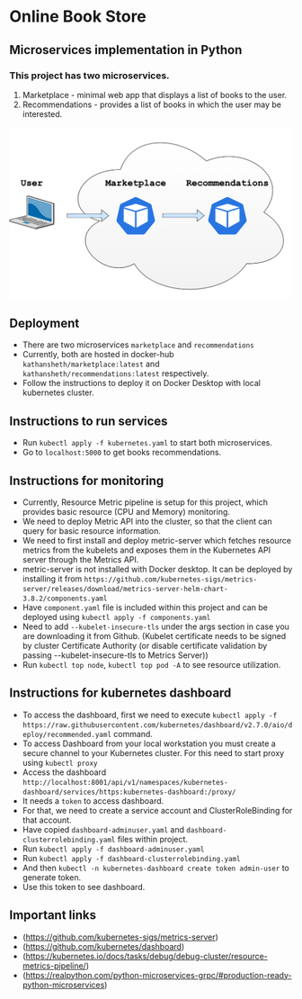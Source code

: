 # Online Book Store

## Microservices implementation in Python

### This project has two microservices.
1. Marketplace - minimal web app that displays a list of books to the user.
2. Recommendations - provides a list of books in which the user may be interested.

![Microservices](microservices.webp)

## Deployment
- There are two microservices `marketplace` and `recommendations`
- Currently, both are hosted in docker-hub `kathansheth/marketplace:latest` and `kathansheth/recommendations:latest` respectively.
- Follow the instructions to deploy it on Docker Desktop with local kubernetes cluster.

## Instructions to run services
- Run `kubectl apply -f kubernetes.yaml` to start both microservices.
- Go to `localhost:5000` to get books recommendations.

## Instructions for monitoring
- Currently, Resource Metric pipeline is setup for this project, which provides basic resource (CPU and Memory) monitoring.
- We need to deploy Metric API into the cluster, so that the client can query for basic resource information.
- We need to first install and deploy metric-server which fetches resource metrics from the kubelets and exposes them in the Kubernetes API server through the Metrics API.
- metric-server is not installed with Docker desktop. It can be deployed by installing it from `https://github.com/kubernetes-sigs/metrics-server/releases/download/metrics-server-helm-chart-3.8.2/components.yaml`
- Have `component.yaml` file is included within this project and can be deployed using `kubectl apply -f components.yaml`
- Need to add `--kubelet-insecure-tls` under the args section in case you are downloading it from Github. (Kubelet certificate needs to be signed by cluster Certificate Authority (or disable certificate validation by passing --kubelet-insecure-tls to Metrics Server))
- Run `kubectl top node`, `kubectl top pod -A` to see resource utilization.

## Instructions for kubernetes dashboard
- To access the dashboard, first we need to execute `kubectl apply -f https://raw.githubusercontent.com/kubernetes/dashboard/v2.7.0/aio/deploy/recommended.yaml` command.
- To access Dashboard from your local workstation you must create a secure channel to your Kubernetes cluster. For this need to start proxy using `kubectl proxy`
- Access the dashboard `http://localhost:8001/api/v1/namespaces/kubernetes-dashboard/services/https:kubernetes-dashboard:/proxy/`
- It needs a `token` to access dashboard.
- For that, we need to create a service account and ClusterRoleBinding for that account.
- Have copied `dashboard-adminuser.yaml` and `dashboard-clusterrolebinding.yaml` files within project.
- Run `kubectl apply -f dashboard-adminuser.yaml`
- Run `kubectl apply -f dashboard-clusterrolebinding.yaml`
- And then `kubectl -n kubernetes-dashboard create token admin-user` to generate token.
- Use this token to see dashboard.

## Important links

- (https://github.com/kubernetes-sigs/metrics-server)
- (https://github.com/kubernetes/dashboard)
- (https://kubernetes.io/docs/tasks/debug/debug-cluster/resource-metrics-pipeline/)
- (https://realpython.com/python-microservices-grpc/#production-ready-python-microservices)


